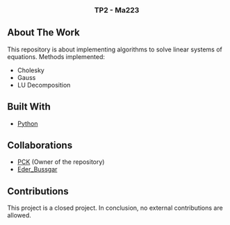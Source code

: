 <div id="top"></div>

<!-- PROJECT LOGO -->
<br />
<h3 align="center">TP2 - Ma223</h3>
</div>

<!-- ABOUT THE PROJECT -->
## About The Work
This repository is about implementing algorithms to solve linear systems of equations.
Methods implemented:
* Cholesky
* Gauss
* LU Decomposition

## Built With

* [Python](https://www.python.org)

## Collaborations

* [PCK](https://github.com/PritamCharles) (Owner of the repository)
* [Eder_Bussgar](https://github.com/EderBussgar)

## Contributions

This project is a closed project. In conclusion, no external contributions are allowed.
